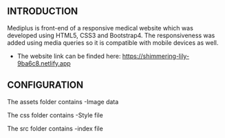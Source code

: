 INTRODUCTION
------------

Mediplus is front-end of a responsive medical website which was developed using HTML5, CSS3 and Bootstrap4.
The responsiveness was added using media queries so it is compatible with mobile devices as well. 

 * The website link can be finded here:
   https://shimmering-lily-9ba6c8.netlify.app

CONFIGURATION
------------

The assets folder contains 
-Image data

The css folder contains 
-Style file

The src folder contains 
-index file

